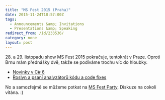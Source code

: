 ```yaml
---
title: "MS Fest 2015 (Praha)"
date: 2015-11-24T18:57:00Z
tags:
  - Announcements &amp; Invitations 
  - Presentations &amp; Speaking
redirect_from: /id/233536/
category: none
layout: post
---
```

28\. a 29. listopadu show MS Fest 2015 pokračuje, tentokrát v Praze. Oproti Brnu mám přednášky dvě, takže se podíváme trochu víc do hloubky.

* [Novinky v C# 6][1]
* [Roslyn a psaní analyzátorů kódu a code fixes][1]

No a samozřejmě se můžeme potkat na [MS Fest Party][2]. Diskuze na cokoli vítána. :)

[1]: http://www.ms-fest.cz/praha/program/sobota
[2]: http://www.ms-fest.cz/praha-party